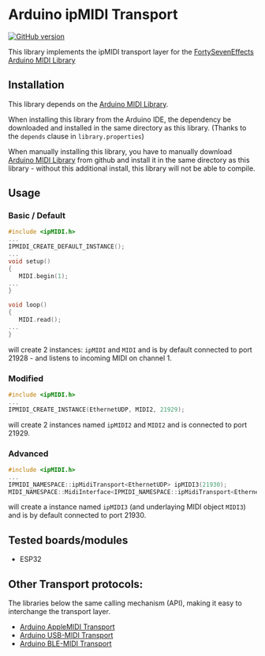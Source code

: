 # Arduino ipMIDI Transport 
[![GitHub version](https://badge.fury.io/gh/lathoub%2FArduino-ipMIDI.svg)](https://badge.fury.io/gh/lathoub%2FArduino-ipMIDI)

This library implements the ipMIDI transport layer for the [FortySevenEffects Arduino MIDI Library](https://github.com/FortySevenEffects/arduino_midi_library) 

## Installation
This library depends on the [Arduino MIDI Library](https://github.com/FortySevenEffects/arduino_midi_library).

When installing this library from the Arduino IDE, the dependency be downloaded and installed in the same directory as this library. (Thanks to the `depends` clause in `library.properties`)

When manually installing this library, you have to manually download [Arduino MIDI Library](https://github.com/FortySevenEffects/arduino_midi_library) from github and install it in the same directory as this library - without this additional install, this library will not be able to compile. 

## Usage
### Basic / Default
```cpp
#include <ipMIDI.h>
...
IPMIDI_CREATE_DEFAULT_INSTANCE();
...
void setup()
{
   MIDI.begin(1);
...
}

void loop()
{
   MIDI.read();
...
}
```
will create 2 instances: `ipMIDI` and `MIDI` and is by default connected to port 21928 - and listens to incoming MIDI on channel 1.

### Modified 
```cpp
#include <ipMIDI.h>
...
IPMIDI_CREATE_INSTANCE(EthernetUDP, MIDI2, 21929);
```
will create 2 instances named `ipMIDI2` and `MIDI2` and is connected to port 21929.

### Advanced
```cpp
#include <ipMIDI.h>
...
IPMIDI_NAMESPACE::ipMidiTransport<EthernetUDP> ipMIDI3(21930);
MIDI_NAMESPACE::MidiInterface<IPMIDI_NAMESPACE::ipMidiTransport<EthernetUDP>> MIDI3((IPMIDI_NAMESPACE::ipMidiTransport<EthernetUDP> &)ipMIDI3);
```
will create a instance named `ipMIDI3` (and underlaying MIDI object `MIDI3`) and is by default connected to port 21930.

## Tested boards/modules
- ESP32

## Other Transport protocols:
The libraries below  the same calling mechanism (API), making it easy to interchange the transport layer.
- [Arduino AppleMIDI Transport](https://github.com/lathoub/Arduino-AppleMIDI-Library)
- [Arduino USB-MIDI  Transport](https://github.com/lathoub/USB-MIDI)
- [Arduino BLE-MIDI  Transport](https://github.com/lathoub/Arduino-BLE-MIDI)
